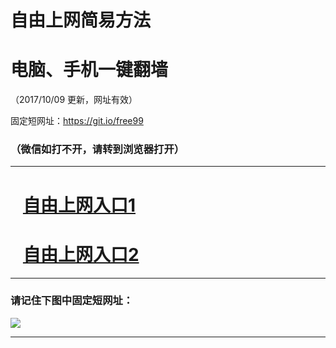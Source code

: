 ﻿# 自由上网简易方法

# 电脑、手机一键翻墙

（2017/10/09 更新，网址有效）

固定短网址：https://git.io/free99

### （微信如打不开，请转到浏览器打开）


***





# &nbsp;&nbsp; <a href="http://ft1439025689.fwq-tz-1001.info/fwqtz01.html?t=10090017632 " target="_blank">自由上网入口1</a>
# &nbsp;&nbsp; <a href="http://ft2148328244.fwq-tz-1002.info/fwqtz02.html?t=100900120612 " target="_blank">自由上网入口2</a>
***

### 请记住下图中固定短网址：

<img src="https://s3-us-west-2.amazonaws.com/fwq-1001/yjfq-20170905okok.png" /> 


***

